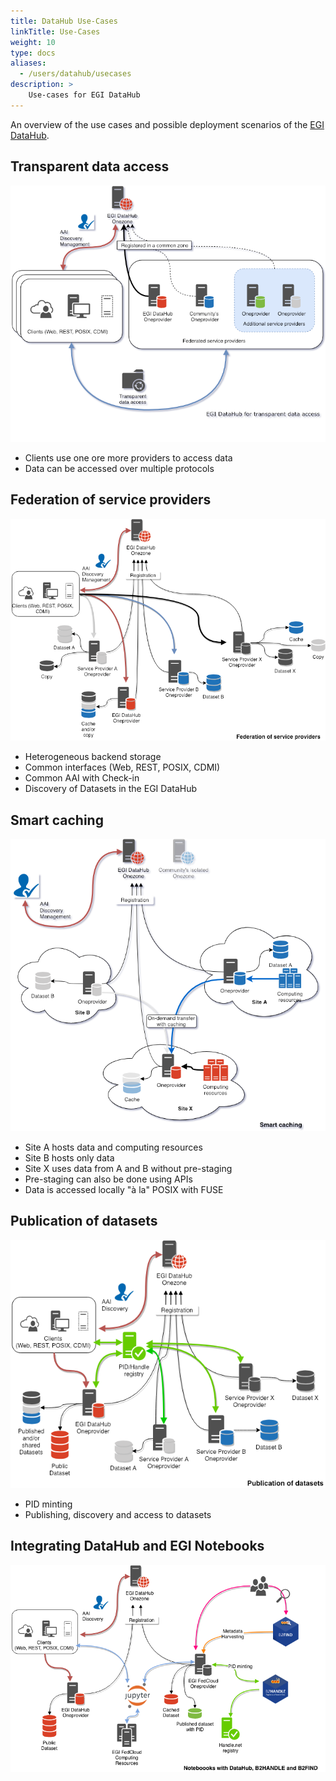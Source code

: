 ```yaml
---
title: DataHub Use-Cases
linkTitle: Use-Cases
weight: 10
type: docs
aliases:
  - /users/datahub/usecases
description: >
    Use-cases for EGI DataHub
---
```


An overview of the use cases and possible deployment scenarios of the
[EGI DataHub](https://datahub.egi.eu/).

## Transparent data access

![image](datahub-transparent-data-access.png)

- Clients use one ore more providers to access data
- Data can be accessed over multiple protocols

## Federation of service providers

![image](datahub-federation-of-service-providers.png)

- Heterogeneous backend storage
- Common interfaces (Web, REST, POSIX, CDMI)
- Common AAI with Check-in
- Discovery of Datasets in the EGI DataHub

## Smart caching

![image](datahub-smart-caching.png)

- Site A hosts data and computing resources
- Site B hosts only data
- Site X uses data from A and B without pre-staging
- Pre-staging can also be done using APIs
- Data is accessed locally "à la" POSIX with FUSE

## Publication of datasets

![image](datahub-publication-of-datasets.png)

- PID minting
- Publishing, discovery and access to datasets

## Integrating DataHub and EGI Notebooks

![image](datahub-notebooks-integration.png)
